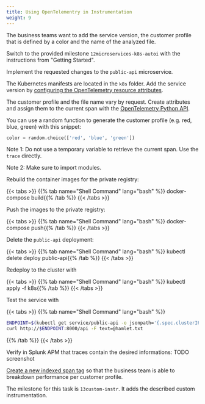```yaml
---
title: Using OpenTelementry in Instrumentation
weight: 9
---
```

The business teams want to add the service version, the customer profile that is defined by a color and the name of the analyzed file.

Switch to the provided milestone `12microservices-k8s-autoi` with the instructions from "Getting Started".

Implement the requested changes to the `public-api` microservice.

The Kubernetes manifests are located in the `k8s` folder. Add the service version by [configuring the OpenTelemetry resource attributes][splunk-py-otel-cfg].

The customer profile and the file name vary by request. Create attributes and assign them to the current span with the [OpenTelemetry Python API][otel-py-api].

[splunk-py-otel-cfg]: https://github.com/signalfx/splunk-otel-python/blob/main/docs/advanced-config.md#trace-configuration

[otel-py-api]: https://opentelemetry-python.readthedocs.io/en/stable/faq-and-cookbook.html

You can use a random function to generate the customer profile (e.g. red, blue, green) with this snippet:

```python
color = random.choice(['red', 'blue', 'green'])
```

Note 1: Do not use a temporary variable to retrieve the current span. Use the `trace` directly.

Note 2: Make sure to import modules.

Rebuild the container images for the private registry:

{{< tabs >}}
{{% tab name="Shell Command" lang="bash" %}}
docker-compose build{{% /tab %}}
{{< /tabs >}}

Push the images to the private registry:

{{< tabs >}}
{{% tab name="Shell Command" lang="bash" %}}
docker-compose push{{% /tab %}}
{{< /tabs >}}

Delete the `public-api` deployment:

{{< tabs >}}
{{% tab name="Shell Command" lang="bash" %}}
kubectl delete deploy public-api{{% /tab %}}
{{< /tabs >}}

Redeploy to the cluster with

{{< tabs >}}
{{% tab name="Shell Command" lang="bash" %}}
kubectl apply -f k8s{{% /tab %}}
{{< /tabs >}}

Test the service with

{{< tabs >}}
{{% tab name="Shell Command" lang="bash" %}}

``` bash
ENDPOINT=$(kubectl get service/public-api -o jsonpath='{.spec.clusterIP}')
curl http://$ENDPOINT:8000/api -F text=@hamlet.txt
```

{{% /tab %}}
{{< /tabs >}}

Verify in Splunk APM that traces contain the desired informations: TODO screenshot

[Create a new indexed span tag][index-span-tag] so that the business team is able to breakdown performance per customer profile.

The milestone for this task is `13custom-instr`. It adds the described custom instrumentation.

[index-span-tag]: (https://docs.splunk.com/Observability/apm/span-tags/index-span-tags.html#index-a-new-span-tag)
